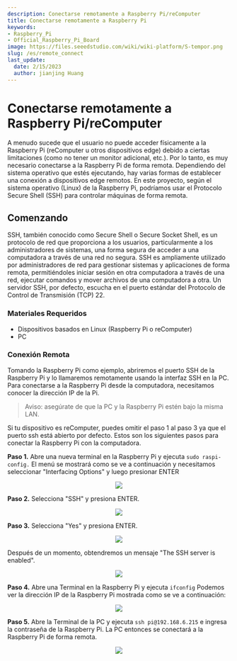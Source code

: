 ```yaml
---
description: Conectarse remotamente a Raspberry Pi/reComputer
title: Conectarse remotamente a Raspberry Pi
keywords:
- Raspberry_Pi
- Official_Raspberry_Pi_Board
image: https://files.seeedstudio.com/wiki/wiki-platform/S-tempor.png
slug: /es/remote_connect
last_update:
  date: 2/15/2023
  author: jianjing Huang
---
```


# Conectarse remotamente a Raspberry Pi/reComputer

A menudo sucede que el usuario no puede acceder físicamente a la Raspberry Pi (reComputer u otros dispositivos edge) debido a ciertas limitaciones (como no tener un monitor adicional, etc.). Por lo tanto, es muy necesario conectarse a la Raspberry Pi de forma remota. Dependiendo del sistema operativo que estés ejecutando, hay varias formas de establecer una conexión a dispositivos edge remotos. En este proyecto, según el sistema operativo (Linux) de la Raspberry Pi, podríamos usar el Protocolo Secure Shell (SSH) para controlar máquinas de forma remota.

## Comenzando

SSH, también conocido como Secure Shell o Secure Socket Shell, es un protocolo de red que proporciona a los usuarios, particularmente a los administradores de sistemas, una forma segura de acceder a una computadora a través de una red no segura. SSH es ampliamente utilizado por administradores de red para gestionar sistemas y aplicaciones de forma remota, permitiéndoles iniciar sesión en otra computadora a través de una red, ejecutar comandos y mover archivos de una computadora a otra. Un servidor SSH, por defecto, escucha en el puerto estándar del Protocolo de Control de Transmisión (TCP) 22.

### Materiales Requeridos

- Dispositivos basados en Linux (Raspberry Pi o reComputer)
- PC

### Conexión Remota

Tomando la Raspberry Pi como ejemplo, abriremos el puerto SSH de la Raspberry Pi y lo llamaremos remotamente usando la interfaz SSH en la PC. Para conectarse a la Raspberry Pi desde la computadora, necesitamos conocer la dirección IP de la Pi.
>Aviso: asegúrate de que la PC y la Raspberry Pi estén bajo la misma LAN.

Si tu dispositivo es reComputer, puedes omitir el paso 1 al paso 3 ya que el puerto ssh está abierto por defecto. Estos son los siguientes pasos para conectar la Raspberry Pi con la computadora.

**Paso 1.** Abre una nueva terminal en la Raspberry Pi y ejecuta `sudo raspi-config.` El menú se mostrará como se ve a continuación y necesitamos seleccionar "Interfacing Options" y luego presionar ENTER

<div align="center"><img width ={400} src="https://files.seeedstudio.com/wiki/SecurityCheck/Security_Scan_2.png"/></div>

**Paso 2.** Selecciona "SSH" y presiona ENTER.

<div align="center"><img width ={400} src="https://files.seeedstudio.com/wiki/SecurityCheck/Security_Scan_3.png"/></div>

**Paso 3.** Selecciona "Yes" y presiona ENTER.

<div align="center"><img width ={400} src="https://files.seeedstudio.com/wiki/SecurityCheck/Security_Scan_4.png"/></div>

Después de un momento, obtendremos un mensaje "The SSH server is enabled".

 <div align="center"><img width ={400} src="https://files.seeedstudio.com/wiki/SecurityCheck/Security_Scan_5.png"/></div>

**Paso 4.**  Abre una Terminal en la Raspberry Pi y ejecuta `ifconfig`
Podemos ver la dirección IP de la Raspberry Pi mostrada como se ve a continuación:

<div align="center"><img width ={600} src="https://files.seeedstudio.com/wiki/SecurityCheck/Security_Scan_6.png"/></div>

**Paso 5.** Abre la Terminal de la PC y ejecuta `ssh pi@192.168.6.215` e ingresa la contraseña de la Raspberry Pi. La PC entonces se conectará a la Raspberry Pi de forma remota.

<div align="center"><img width ={600} src="https://files.seeedstudio.com/wiki/SecurityCheck/Security_Scan_7.png"/></div>